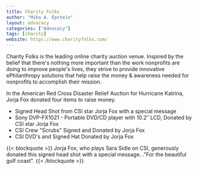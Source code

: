 ```yaml
---
title: Charity Folks
author: "Mika A. Epstein"
layout: advocacy
categories: ["Advocacy"]
tags: [charity]
website: https://www.charityfolks.com/
---
```


Charity Folks is the leading online charity auction venue. Inspired by the belief that there's nothing more important than the work nonprofits are doing to improve people's lives, they strive to provide innovative ePhilanthropy solutions that help raise the money & awareness needed for nonprofits to accomplish their mission.

In the American Red Cross Disaster Relief Auction for Hurricane Katrina, Jorja Fox donated four items to raise money.

* Signed Head Shot from CSI star Jorja Fox with a special message
* Sony DVP-FX1021 - Portable DVD/CD player with 10.2&#8243; LCD, Donated by CSI star Jorja Fox
* CSI Crew "Scrubs" Signed and Donated by Jorja Fox
* CSI DVD's and Signed Hat Donated by Jorja Fox

{{< blockquote >}}
Jorja Fox, who plays Sara Sidle on CSI, generously donated this signed head shot with a special message..."For the beautiful gulf coast".
{{< /blockquote >}}
